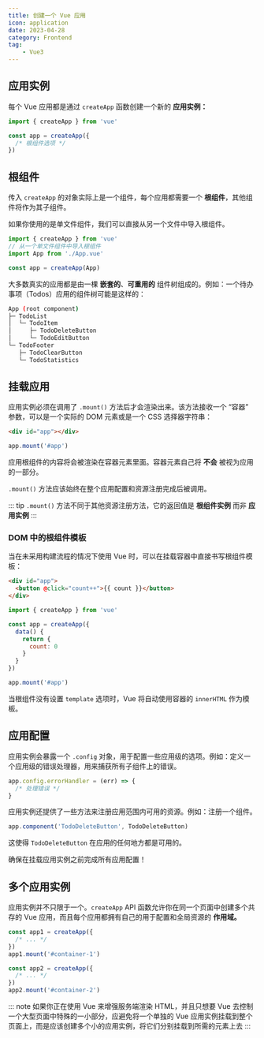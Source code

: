 ```yaml
---
title: 创建一个 Vue 应用
icon: application
date: 2023-04-28
category: Frontend
tag:
    - Vue3
---
```


## 应用实例

每个 Vue 应用都是通过 `createApp` 函数创建一个新的 **应用实例：**

```js
import { createApp } from 'vue'

const app = createApp({
  /* 根组件选项 */
})
```

## 根组件

传入 `createApp` 的对象实际上是一个组件，每个应用都需要一个 **根组件**，其他组件将作为其子组件。

如果你使用的是单文件组件，我们可以直接从另一个文件中导入根组件。

```js
import { createApp } from 'vue'
// 从一个单文件组件中导入根组件
import App from './App.vue'

const app = createApp(App)
```

大多数真实的应用都是由一棵 **嵌套的**、**可重用的** 组件树组成的。例如：一个待办事项（Todos）应用的组件树可能是这样的：

``` bash
App (root component)
├─ TodoList
│  └─ TodoItem
│     ├─ TodoDeleteButton
│     └─ TodoEditButton
└─ TodoFooter
   ├─ TodoClearButton
   └─ TodoStatistics
```

## 挂载应用

应用实例必须在调用了 `.mount()` 方法后才会渲染出来。该方法接收一个 “容器” 参数，可以是一个实际的 DOM 元素或是一个 CSS 选择器字符串：

```html
<div id="app"></div>
```

```js
app.mount('#app')
```

应用根组件的内容将会被渲染在容器元素里面。容器元素自己将 **不会** 被视为应用的一部分。

`.mount()` 方法应该始终在整个应用配置和资源注册完成后被调用。

::: tip
`.mount()` 方法不同于其他资源注册方法，它的返回值是 **根组件实例** 而非 **应用实例**
:::

### DOM 中的根组件模板

当在未采用构建流程的情况下使用 Vue 时，可以在挂载容器中直接书写根组件模板：

```html
<div id="app">
  <button @click="count++">{{ count }}</button>
</div>
```

```js
import { createApp } from 'vue'

const app = createApp({
  data() {
    return {
      count: 0
    }
  }
})

app.mount('#app')
```

当根组件没有设置 `template` 选项时，Vue 将自动使用容器的 `innerHTML` 作为模板。

## 应用配置

应用实例会暴露一个 `.config` 对象，用于配置一些应用级的选项。例如：定义一个应用级的错误处理器，用来捕获所有子组件上的错误。

```js
app.config.errorHandler = (err) => {
  /* 处理错误 */
}
```

应用实例还提供了一些方法来注册应用范围内可用的资源。例如：注册一个组件。

```js
app.component('TodoDeleteButton', TodoDeleteButton)
```

这使得 `TodoDeleteButton` 在应用的任何地方都是可用的。

确保在挂载应用实例之前完成所有应用配置！

## 多个应用实例

应用实例并不只限于一个。`createApp` API 函数允许你在同一个页面中创建多个共存的 Vue 应用，而且每个应用都拥有自己的用于配置和全局资源的 **作用域。**

```js
const app1 = createApp({
  /* ... */
})
app1.mount('#container-1')

const app2 = createApp({
  /* ... */
})
app2.mount('#container-2')
```

::: note
如果你正在使用 Vue 来增强服务端渲染 HTML，并且只想要 Vue 去控制一个大型页面中特殊的一小部分，应避免将一个单独的 Vue 应用实例挂载到整个页面上，而是应该创建多个小的应用实例，将它们分别挂载到所需的元素上去
:::

